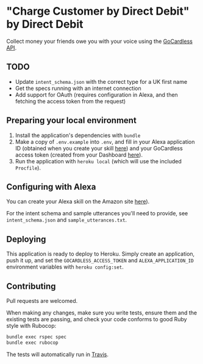 # "Charge Customer by Direct Debit" by Direct Debit

Collect money your friends owe you with your voice using the [GoCardless API](https://developer.gocardless.com).

## TODO

* Update `intent_schema.json` with the correct type for a UK first name
* Get the specs running with an internet connection
* Add support for OAuth (requires configuration in Alexa, and then fetching the access token from the request)

## Preparing your local environment

1. Install the application's dependencies with `bundle`
2. Make a copy of `.env.example` into `.env`, and fill in your Alexa application ID (obtained when you create your skill [here](https://developer.amazon.com/edw/home.html#/skill/create/)) and your GoCardless access token (created from your Dashboard [here](https://manage.gocardless.com/developers/access-tokens/create)).
3. Run the application with `heroku local` (which will use the included `Procfile`).

## Configuring with Alexa

You can create your Alexa skill on the Amazon site [here](https://developer.amazon.com/edw/home.html#/skill/create/)).

For the intent schema and sample utterances you'll need to provide, see `intent_schema.json` and `sample_utterances.txt`.


## Deploying

This application is ready to deploy to Heroku. Simply create an application, push it up, and set the `GOCARDLESS_ACCESS_TOKEN` and `ALEXA_APPLICATION_ID` environment variables with `heroku config:set`.

## Contributing

Pull requests are welcomed.

When making any changes, make sure you write tests, ensure them and the existing tests are passing, and check your code conforms to good Ruby style with Rubocop:

```bash
bundle exec rspec spec
bundle exec rubocop
```

The tests will automatically run in [Travis](https://travis-ci.org/).
